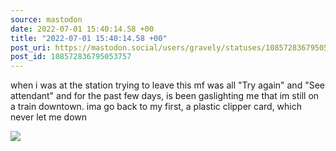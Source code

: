 ```yaml
---
source: mastodon
date: 2022-07-01 15:40:14.58 +00
title: "2022-07-01 15:40:14.58 +00"
post_uri: https://mastodon.social/users/gravely/statuses/108572836795053757
post_id: 108572836795053757
---
```

when i was at the station trying to leave this mf was all "Try again" and "See attendant" and for the past few days, is been gaslighting me that im still on a train downtown. ima go back to my first, a plastic clipper card, which never let me down


![](/images/108572836751884921.jpg)

